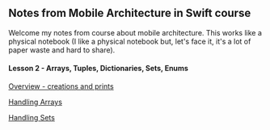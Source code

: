 ## Notes from Mobile Architecture in Swift course ##



Welcome my notes from course about mobile architecture. This works like a physical notebook (I like a physical notebook but, let's face it, it's a lot of paper waste and hard to share).



#### Lesson 2 - Arrays, Tuples, Dictionaries, Sets, Enums ####

[Overview - creations and prints](lesson2/lesson2.swift)

[Handling Arrays](lesson2/array.swift)

[Handling Sets](lessons2/sets.swift)

